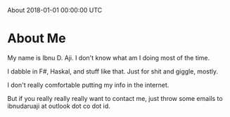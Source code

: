 About
2018-01-01 00:00:00 UTC

# About Me
My name is Ibnu D. Aji. I don't know what am I doing most of the time.

I dabble in F#, Haskal, and stuff like that. Just for shit and giggle, mostly.

I don't really comfortable putting my info in the internet.

But if you really really really want to contact me, just throw some emails to ibnudaruaji at outlook dot co dot id.
